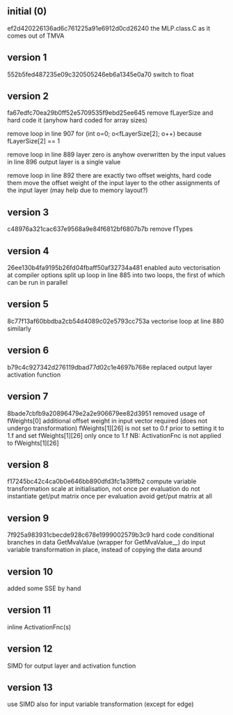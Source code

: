 initial (0)
-----------

ef2d420226136ad6c761225a91e6912d0cd26240
the MLP.class.C as it comes out of TMVA

version 1
---------

552b5fed487235e09c320505246eb6a1345e0a70
switch to float

version 2
---------

fa67edfc70ea29b0ff52e5709535f9ebd25ee645
remove fLayerSize and hard code it (anyhow hard coded for array sizes)

remove loop in line 907
  for (int o=0; o<fLayerSize[2]; o++)
  because fLayerSize[2] == 1

remove loop in line 889
  layer zero is anyhow overwritten by the input values in line 896
  output layer is a single value

remove loop in line 892
  there are exactly two offset weights, hard code them
  move the offset weight of the input layer to the other assignments of the input layer (may help due to memory layout?)

version 3
---------

c48976a321cac637e9568a9e84f6812bf6807b7b
remove fTypes

version 4
---------

26ee130b4fa9195b26fd04fbaff50af32734a481
enabled auto vectorisation at compiler options
split up loop in line 885 into two loops, the first of which can be run in parallel

version 5
---------

8c77f13af60bbdba2cb54d4089c02e5793cc753a
vectorise loop at line 880 similarly

version 6
---------

b79c4c927342d276119dbad77d02c1e4697b768e
replaced output layer activation function

version 7
---------

8bade7cbfb9a20896479e2a2e906679ee82d3951
removed usage of fWeights[0]
additional offset weight in input vector required (does not undergo transformation)
fWeights[1][26] is not set to 0.f prior to setting it to 1.f
and set fWeights[1][26] only once to 1.f
NB: ActivationFnc is not applied to fWeights[1][26]

version 8
---------

f17245bc42c4ca0b0e646bb890dfd3fc1a39ffb2
compute variable transformation scale at initialisation, not once per evaluation
do not instantiate get/put matrix once per evaluation
avoid get/put matrix at all

version 9
---------

7f925a983931cbecde928c678e1999002579b3c9
hard code conditional branches in data GetMvaValue (wrapper for GetMvaValue__)
do input variable transformation in place, instead of copying the data around

version 10
----------

added some SSE by hand

version 11
----------

inline ActivationFnc(s)

version 12
----------

SIMD for output layer and activation function

version 13
----------

use SIMD also for input variable transformation (except for edge)
